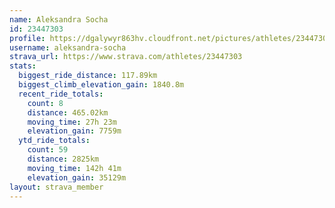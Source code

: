 ```yaml
---
name: Aleksandra Socha
id: 23447303
profile: https://dgalywyr863hv.cloudfront.net/pictures/athletes/23447303/14745546/4/large.jpg
username: aleksandra-socha
strava_url: https://www.strava.com/athletes/23447303
stats:
  biggest_ride_distance: 117.89km
  biggest_climb_elevation_gain: 1840.8m
  recent_ride_totals:
    count: 8
    distance: 465.02km
    moving_time: 27h 23m
    elevation_gain: 7759m
  ytd_ride_totals:
    count: 59
    distance: 2825km
    moving_time: 142h 41m
    elevation_gain: 35129m
layout: strava_member
--- 
```


